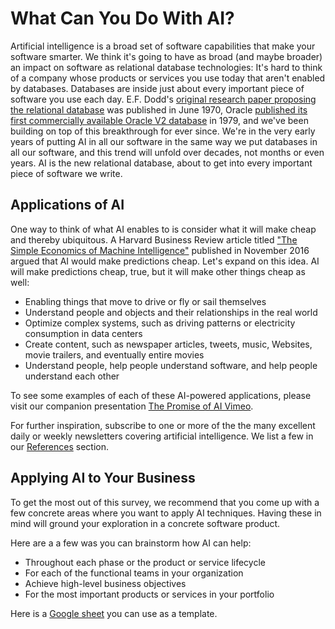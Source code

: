 # What Can You Do With AI?

Artificial intelligence is a broad set of software capabilities that make your software smarter. We think it's going to have as broad (and maybe broader) an impact on software as relational database technologies: It's hard to think of a company whose products or services you use today that aren't enabled by databases. Databases are inside just about every important piece of software you use each day. E.F. Dodd's [original research paper proposing the relational database](https://www.seas.upenn.edu/~zives/03f/cis550/codd.pdf) was published in June 1970, Oracle [published its first commercially available Oracle V2 database](https://docs.oracle.com/database/121/CNCPT/intro.htm#CNCPT88784) in 1979, and we've been building on top of this breakthrough for ever since. We're in the very early years of putting AI in all our software in the same way we put databases in all our software, and this trend will unfold over decades, not months or even years. AI is the new relational database, about to get into every important piece of software we write.

## Applications of AI

One way to think of what AI enables to is consider what it will make cheap and thereby ubiquitous. A Harvard Business Review article titled ["The Simple Economics of Machine Intelligence"](https://hbr.org/2016/11/the-simple-economics-of-machine-intelligence) published in November 2016 argued that AI would make predictions cheap. Let's expand on this idea. AI will make predictions cheap, true, but it will make other things cheap as well:
* Enabling things that move to drive or fly or sail themselves
* Understand people and objects and their relationships in the real world
* Optimize complex systems, such as driving patterns or electricity consumption in data centers
* Create content, such as newspaper articles, tweets, music, Websites, movie trailers, and eventually entire movies
* Understand people, help people understand software, and help people understand each other

To see some examples of each of these AI-powered applications, please visit our companion presentation [The Promise of AI Vimeo](https://vimeo.com/215926017).

For further inspiration, subscribe to one or more of the the many excellent daily or weekly newsletters covering artificial intelligence. We list a few in our [References](/docs/reference/links) section.

## Applying AI to Your Business

To get the most out of this survey, we recommend that you come up with a few concrete areas where you want to apply AI techniques. Having these in mind will ground your exploration in a concrete software product.

Here are a a few was you can brainstorm how AI can help:
* Throughout each phase or the product or service lifecycle
* For each of the functional teams in your organization
* Achieve high-level business objectives
* For the most important products or services in your portfolio

Here is a [Google sheet](https://docs.google.com/spreadsheets/d/1BFQpi8fhUxisUOyUi0-Sw-KRGaJsHOjU507v6539AMk/) you can use as a template.
